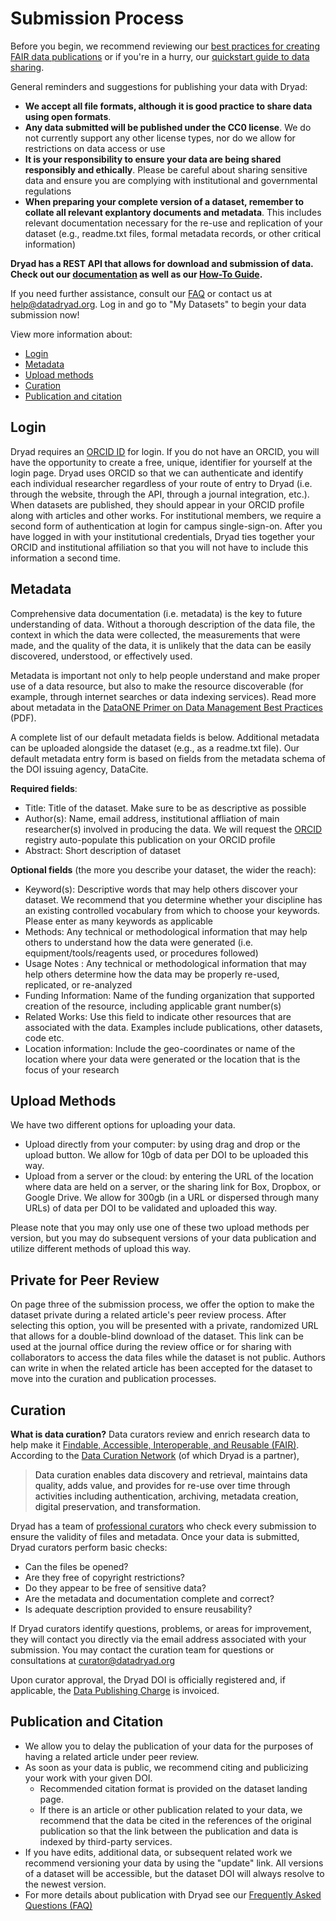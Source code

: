 <h1>Submission Process</h1>

<p>Before you begin, we recommend reviewing our <a href="<%= stash_url_helpers.best_practices_path %>">best practices for creating FAIR data publications</a> or if you're in a hurry, our <a href="/docs/QuickstartGuideToDataSharing.pdf">quickstart guide to data sharing</a>.</p>

<p>General reminders and suggestions for publishing your data with Dryad:</p>
<ul>
<li><strong>We accept all file formats, although it is good practice to share data using open formats</strong>.</li>
  <li><strong>Any data submitted will be published under the CC0 license</strong>. We do not currently support any other license types, nor do we allow for restrictions on data access or use</li>
<li><strong>It is your responsibility to ensure your data are being shared responsibly and ethically</strong>. Please be careful about sharing sensitive data and ensure you are complying with institutional and governmental regulations</li>
<li><strong>When preparing your complete version of a dataset, remember to collate all relevant explantory documents and metadata</strong>. This includes relevant documentation necessary for the re-use and replication of your dataset (e.g., readme.txt files, formal metadata records, or other critical information)</li>
</ul>

<p><b>Dryad has a REST API that allows for download and submission of data. Check out our <a href="https://datadryad.org/api/v2/docs/">documentation</a> as well as our <a href="https://github.com/CDL-Dryad/dryad/blob/master/stash_api/basic_submission.md">How-To Guide</a>.</b></p>

<p>If you need further assistance, consult our <a href="<%= stash_url_helpers.faq_path %>">FAQ</a> or contact us at <a href=mailto:help@datadryad.org>help@datadryad.org</a>. Log in and go to "My Datasets" to begin your data submission now!</p>

<p>View more information about:</p>
<ul>
  <li><a href="#login">Login</a></li>
  <li><a href="#metadata">Metadata</a></li>
  <li><a href="#upload-methods">Upload methods</a></li>
  <li><a href="#curation">Curation</a></li>
  <li><a href="#citation">Publication and citation</a></li>
  </ul>

<h2>Login<a name="login"></a></h2>

<p>Dryad requires an <a href="https://orcid.org">ORCID ID</a> for login. If you do not have an ORCID, you will have the opportunity to create a free, unique, identifier for yourself at the login page. Dryad uses ORCID so that we can authenticate and identify each individual researcher regardless of your route of entry to Dryad (i.e. through the website, through the API, through a journal integration, etc.). When datasets are published, they should appear in your ORCID profile along with articles and other works. For institutional members, we require a second form of authentication at login for campus single-sign-on. After you have logged in with your institutional credentials, Dryad ties together your ORCID and institutional affiliation so that you will not have to include this information a second time.</p>

<h2>Metadata<a name="metadata"></a></h2>

<p>Comprehensive data documentation (i.e. metadata) is the key to future understanding of data. Without a thorough description of the data file, the context in which the data were collected, the measurements that were made, and the quality of the data, it is unlikely that the data can be easily discovered, understood, or effectively used. </p>

<p>Metadata is important not only to help people understand and make proper use of a data resource, but also to make the resource discoverable (for example, through internet searches or data indexing services). Read more about metadata in the <a href="http://www.dataone.org/sites/all/documents/DataONE_BP_Primer_020212.pdf">DataONE Primer on Data Management Best Practices</a> (PDF).</p>

<p>A complete list of our default metadata fields is below. Additional metadata can be uploaded alongside the dataset (e.g., as a readme.txt file). Our default metadata entry form is based on fields from the metadata schema of the DOI issuing agency, DataCite.</p>

<p><strong>Required fields</strong>:</p>
<ul>
<li>Title: Title of the dataset. Make sure to be as descriptive as possible</li>
<li>Author(s): Name, email address, institutional affliation of main researcher(s) involved in producing the data. We will request the <a href="http://orcid.org">ORCID</a> registry auto-populate this publication on your ORCID profile</li>
<li>Abstract: Short description of dataset</li>
</ul>
<p><strong>Optional fields</strong> (the more you describe your dataset, the wider the reach):</p>
<ul>
<li>Keyword(s): Descriptive words that may help others discover your dataset. We recommend that you determine whether your discipline has an existing controlled vocabulary from which to choose your keywords. Please enter as many keywords as applicable</li>
<li>Methods: Any technical or methodological information that may help others to understand how the data were generated (i.e. equipment/tools/reagents used, or procedures followed)</li>
<li>Usage Notes : Any technical or methodological information that may help others determine how the data may be properly re-used, replicated, or re-analyzed</li>
<li>Funding Information: Name of the funding organization that supported creation of the resource, including applicable grant number(s)</li>
<li>Related Works: Use this field to indicate other resources that are associated with the data. Examples include publications, other datasets, code etc.</li>
<li>Location information: Include the geo-coordinates or name of the location where your data were generated or the location that is the focus of your research</li>
</ul>

<h2 id="upload-methods">Upload Methods</h2>
<p>We have two different options for uploading your data.</p>
<ul>
<li>Upload directly from your computer: by using drag and drop or the upload button. We allow for 10gb of data per DOI to be uploaded this way.</li>
<li>Upload from a server or the cloud: by entering the URL of the location where data are held on a server, or the sharing link for Box, Dropbox, or Google Drive. We allow for 300gb (in a URL or dispersed through many URLs) of data per DOI to be validated and uploaded this way.</li>
</ul>
<p>Please note that you may only use one of these two upload methods per version, but you may do subsequent versions of your data publication and utilize different methods of upload this way.</p>

<h2>Private for Peer Review<a name="Private for Peer Review"></a></h2>
<p>On page three of the submission process, we offer the option to make the dataset private during a related article's peer review process. After selecting this option, you will be presented with a private, randomized URL that allows for a double-blind download of the dataset. This link can be used at the journal office during the review office or for sharing with collaborators to access the data files while the dataset is not public. Authors can write in when the related article has been accepted for the dataset to move into the curation and publication processes.</p>
<h2>Curation<a name="curation"></a></h2>
<p><strong>What is data curation?</strong> Data curators review and enrich research data to help make it <a href="https://www.force11.org/group/fairgroup/fairprinciples">Findable, Accessible, Interoperable, and Reusable (FAIR)</a>. According to the <a href="https://datacurationnetwork.org/about/our-mission/">Data Curation Network<a> (of which Dryad is a partner),<blockquote>Data curation enables data discovery and retrieval, maintains data quality, adds value, and provides for re-use over time through activities including authentication, archiving, metadata creation, digital preservation, and transformation.</blockquote></p>
<p>Dryad has a team of <a href="<%= stash_url_helpers.our_staff_path %>">professional curators</a> who check every submission to ensure the validity of files and metadata. Once your data is submitted, Dryad curators perform basic checks:</p>
<ul>
<li>Can the files be opened?</li>
<li>Are they free of copyright restrictions?</li>
<li>Do they appear to be free of sensitive data?</li>
<li>Are the metadata and documentation complete and correct?</li>
<li>Is adequate description provided to ensure reusability?</li>
</ul>
<p>If Dryad curators identify questions, problems, or areas for improvement, they will contact you directly via the email address associated with your submission. You may contact the curation team for questions or consultations at <a href=mailto:curator@datadryad.org>curator@datadryad.org</a></p>
<p>Upon curator approval, the Dryad DOI is officially registered and, if applicable, the <a href="<%= stash_url_helpers.publishing_charges_path %>">Data Publishing Charge</a> is invoiced.</p>

<h2>Publication and Citation<a name="citation"></a></h2>
<ul>
<li>We allow you to delay the publication of your data for the purposes of having a related article under peer review.</li>
<li>As soon as your data is public, we recommend citing and publicizing your work with your given DOI.
<ul>
<li>Recommended citation format is provided on the dataset landing page.</li>
<li>If there is an article or other publication related to your data, we recommend that the data be cited in the references of the original publication so that the link between the publication and data is indexed by third-party services.</li>
</ul></li>
<li>If you have edits, additional data, or subsequent related work we recommend versioning your data by using the &quot;update&quot; link. All versions of a dataset will be accessible, but the dataset DOI will always resolve to the newest version.</li>
<li>For more details about publication with Dryad see our <a href="<%= stash_url_helpers.faq_path %>">Frequently Asked Questions (FAQ)</a></li>
</ul>

